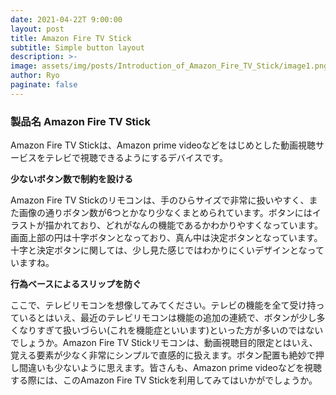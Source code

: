 ```yaml
---
date: 2021-04-22T 9:00:00
layout: post
title: Amazon Fire TV Stick
subtitle: Simple button layout
description: >-
image: assets/img/posts/Introduction_of_Amazon_Fire_TV_Stick/image1.png
author: Ryo
paginate: false
---
```


### 製品名 Amazon Fire TV Stick
 Amazon Fire TV Stickは、Amazon prime
videoなどをはじめとした動画視聴サービスをテレビで視聴できるようにするデバイスです。

**少ないボタン数で制約を設ける**

 Amazon Fire TV
Stickのリモコンは、手のひらサイズで非常に扱いやすく、また画像の通りボタン数が6つとかなり少なくまとめられています。ボタンにはイラストが描かれており、どれがなんの機能であるかわかりやすくなっています。画面上部の円は十字ボタンとなっており、真ん中は決定ボタンとなっています。十字と決定ボタンに関しては、少し見た感じではわかりにくいデザインとなっていますね。

 

**行為ベースによるスリップを防ぐ**

ここで、テレビリモコンを想像してみてください。テレビの機能を全て受け持っているとはいえ、最近のテレビリモコンは機能の追加の連続で、ボタンが少し多くなりすぎて扱いづらい(これを機能症といいます)といった方が多いのではないでしょうか。Amazon
Fire TV
Stickリモコンは、動画視聴目的限定とはいえ、覚える要素が少なく非常にシンプルで直感的に扱えます。ボタン配置も絶妙で押し間違いも少ないように思えます。皆さんも、Amazon
prime videoなどを視聴する際には、このAmazon Fire TV
Stickを利用してみてはいかがでしょうか。
